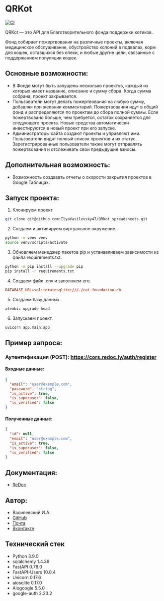 # QRKot

[![CI](https://github.com/IlyaVasilevsky47/QRkot_spreadsheets/actions/workflows/main.yml/badge.svg?branch=main)](https://github.com/IlyaVasilevsky47/QRkot_spreadsheets/actions/workflows/main.yml)

QRKot — это API для Благотворительного фонда поддержки котиков.

Фонд собирает пожертвования на различные проекты, включая медицинское обслуживание, обустройство колоний в подвалах, корм для кошек, оставшихся без опеки, и любые другие цели, связанные с поддержанием популяции кошек.

## Основные возможности:
- В Фонде могут быть запущены несколько проектов, каждый из которых имеет название, описание и сумму сбора. Когда сумма собрана, проект закрывается.
- Пользователи могут делать пожертвования на любую сумму, добавляя при желании комментарий. Пожертвования идут в общий фонд и распределяются по проектам до сбора полной суммы. Если пожертвовано больше, чем требуется, остаток сохраняется для следующего проекта. Новые средства автоматически инвестируются в новый проект при его запуске.
- Администраторы сайта создают проекты и управляют ими. Пользователи видят полный список проектов и их статус. Зарегистрированные пользователи также могут отправлять пожертвования и отслеживать свои предыдущие взносы.

## Дополнительная возможность:
- Возможность создавать отчеты о скорости закрытия проектов в Google Таблицах.

## Запуск проекта:
1. Клонируем проект.
```bash
git clone git@github.com:IlyaVasilevsky47/QRkot_spreadsheets.git
```
2. Создаем и активируем виртуальное окружение.
```bash
python -m venv venv
source venv/scripts/activate
```
3. Обновляем менеджер пакетов pip и устанавливаем зависимости из файла requirements.txt.
```bash
python -m pip install --upgrade pip
pip install -r requirements.txt
```
4. Создаем файл .env и заполняем его.
```conf
DATABASE_URL=sqlite+aiosqlite:///./cat-foundation.db
```
5. Создаем базу данных. 
```bash
alembic upgrade head
```
6. Запускаем проект.
```bash
uvicorn app.main:app
```

## Пример запроса:
### Аутентификация (POST): https://cors.redoc.ly/auth/register
#### Входные данные:
```json
{
  "email": "user@example.com",
  "password": "string",
  "is_active": true,
  "is_superuser": false,
  "is_verified": false
}
```
#### Полученные данные:
```json
{
  "id": null,
  "email": "user@example.com",
  "is_active": true,
  "is_superuser": false,
  "is_verified": false
}
```

## Документация:
- [ReDoc](https://redocly.github.io/redoc/?url=https://code.s3.yandex.net/Python-dev/openapi.json)

## Автор:
- Василевский И.А.
- [GitHub](https://github.com/IlyaVasilevsky47)
- [Почта](vasilevskijila047@gmail.com)
- [Вконтакте](https://vk.com/ilya.vasilevskiy47)

## Технический стек
- Python 3.9.0
- sqlalchemy 1.4.36
- FastAPI 0.78.0
- FastAPI-Users 10.0.4
- Uvicorn 0.17.6
- aiosqlite 0.17.0
- Aiogoogle 5.5.0
- google-auth 2.23.2
